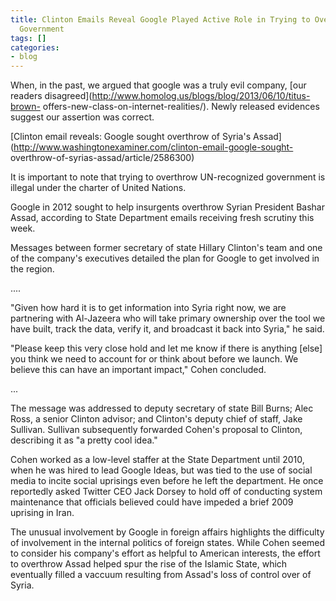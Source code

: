 ```yaml
---
title: Clinton Emails Reveal Google Played Active Role in Trying to Overthrow Syrian
  Government
tags: []
categories:
- blog
---
```

When, in the past, we argued that google was a truly evil company, [our
readers disagreed](http://www.homolog.us/blogs/blog/2013/06/10/titus-brown-
offers-new-class-on-internet-realities/). Newly released evidences suggest our
assertion was correct.
<!--more-->

[Clinton email reveals: Google sought overthrow of Syria's
Assad](http://www.washingtonexaminer.com/clinton-email-google-sought-
overthrow-of-syrias-assad/article/2586300)

It is important to note that trying to overthrow UN-recognized government is
illegal under the charter of United Nations.

>

Google in 2012 sought to help insurgents overthrow Syrian President Bashar
Assad, according to State Department emails receiving fresh scrutiny this
week.

Messages between former secretary of state Hillary Clinton's team and one of
the company's executives detailed the plan for Google to get involved in the
region.

....

"Given how hard it is to get information into Syria right now, we are
partnering with Al-Jazeera who will take primary ownership over the tool we
have built, track the data, verify it, and broadcast it back into Syria," he
said.

"Please keep this very close hold and let me know if there is anything [else]
you think we need to account for or think about before we launch. We believe
this can have an important impact," Cohen concluded.

...

The message was addressed to deputy secretary of state Bill Burns; Alec Ross,
a senior Clinton advisor; and Clinton's deputy chief of staff, Jake Sullivan.
Sullivan subsequently forwarded Cohen's proposal to Clinton, describing it as
"a pretty cool idea."

Cohen worked as a low-level staffer at the State Department until 2010, when
he was hired to lead Google Ideas, but was tied to the use of social media to
incite social uprisings even before he left the department. He once reportedly
asked Twitter CEO Jack Dorsey to hold off of conducting system maintenance
that officials believed could have impeded a brief 2009 uprising in Iran.

The unusual involvement by Google in foreign affairs highlights the difficulty
of involvement in the internal politics of foreign states. While Cohen seemed
to consider his company's effort as helpful to American interests, the effort
to overthrow Assad helped spur the rise of the Islamic State, which eventually
filled a vaccuum resulting from Assad's loss of control over of Syria.

